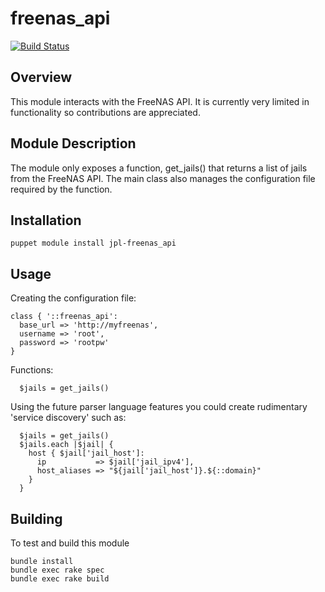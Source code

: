 # freenas_api
[![Build Status](https://travis-ci.org/jlyheden/puppet-freenas_api.png)](https://travis-ci.org/jlyheden/puppet-freenas_api)

## Overview

This module interacts with the FreeNAS API. It is currently very limited in
functionality so contributions are appreciated.

## Module Description

The module only exposes a function, get_jails() that returns a list of jails
from the FreeNAS API. The main class also manages the configuration file
required by the function.

## Installation

```
puppet module install jpl-freenas_api
```

## Usage

Creating the configuration file:

```
class { '::freenas_api':
  base_url => 'http://myfreenas',
  username => 'root',
  password => 'rootpw'
}
```

Functions:

```
  $jails = get_jails()
```

Using the future parser language features you could create rudimentary
'service discovery' such as:

```
  $jails = get_jails()
  $jails.each |$jail| {
    host { $jail['jail_host']:
      ip           => $jail['jail_ipv4'],
      host_aliases => "${jail['jail_host']}.${::domain}"
    }
  }
```

## Building

To test and build this module

```
bundle install
bundle exec rake spec
bundle exec rake build
```
